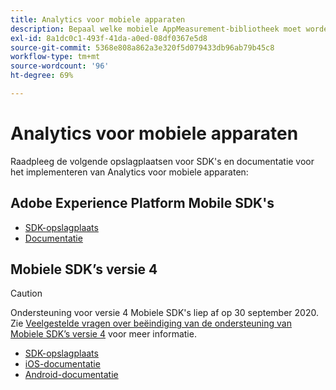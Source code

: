 ```yaml
---
title: Analytics voor mobiele apparaten
description: Bepaal welke mobiele AppMeasurement-bibliotheek moet worden gebruikt.
exl-id: 8a1dc0c1-493f-41da-a0ed-08df0367e5d8
source-git-commit: 5368e808a862a3e320f5d079433db96ab79b45c8
workflow-type: tm+mt
source-wordcount: '96'
ht-degree: 69%

---
```


# Analytics voor mobiele apparaten

Raadpleeg de volgende opslagplaatsen voor SDK&#39;s en documentatie voor het implementeren van Analytics voor mobiele apparaten:

## Adobe Experience Platform Mobile SDK&#39;s

* [SDK-opslagplaats](https://github.com/Adobe-Marketing-Cloud/aep-sdks-documentation)
* [Documentatie](https://aep-sdks.gitbook.io/docs/)

## Mobiele SDK’s versie 4

>[!CAUTION]
>
>Ondersteuning voor versie 4 Mobiele SDK&#39;s liep af op 30 september 2020. Zie [Veelgestelde vragen over beëindiging van de ondersteuning van Mobiele SDK’s versie 4](https://aep-sdks.gitbook.io/docs/version-4-sdk-end-of-support-faq) voor meer informatie.

* [SDK-opslagplaats](https://github.com/Adobe-Marketing-Cloud/mobile-services/tree/master/sdks)
* [iOS-documentatie](https://experienceleague.adobe.com/docs/mobile-services/ios/overview.html)
* [Android-documentatie](https://experienceleague.adobe.com/docs/mobile-services/android/overview.html)

